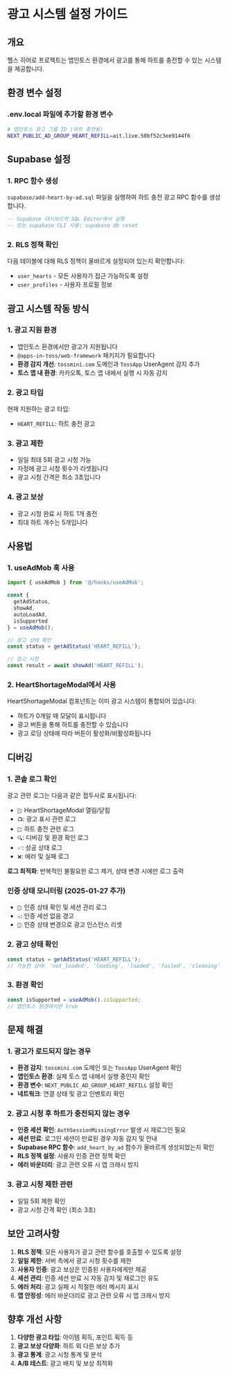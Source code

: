 # 광고 시스템 설정 가이드

## 개요
헬스 히어로 프로젝트는 앱인토스 환경에서 광고를 통해 하트를 충전할 수 있는 시스템을 제공합니다.

## 환경 변수 설정

### .env.local 파일에 추가할 환경 변수

```bash
# 앱인토스 광고 그룹 ID (하트 충전용)
NEXT_PUBLIC_AD_GROUP_HEART_REFILL=ait.live.50bf52c3ee9144f6
```

## Supabase 설정

### 1. RPC 함수 생성
`supabase/add-heart-by-ad.sql` 파일을 실행하여 하트 충전 광고 RPC 함수를 생성합니다.

```sql
-- Supabase 대시보드의 SQL Editor에서 실행
-- 또는 supabase CLI 사용: supabase db reset
```

### 2. RLS 정책 확인
다음 테이블에 대해 RLS 정책이 올바르게 설정되어 있는지 확인합니다:

- `user_hearts` - 모든 사용자가 접근 가능하도록 설정
- `user_profiles` - 사용자 프로필 정보

## 광고 시스템 작동 방식

### 1. 광고 지원 환경
- 앱인토스 환경에서만 광고가 지원됩니다
- `@apps-in-toss/web-framework` 패키지가 필요합니다
- **환경 감지 개선**: `tossmini.com` 도메인과 `TossApp` UserAgent 감지 추가
- **토스 앱 내 환경**: 카카오톡, 토스 앱 내에서 실행 시 자동 감지

### 2. 광고 타입
현재 지원하는 광고 타입:
- `HEART_REFILL`: 하트 충전 광고

### 3. 광고 제한
- 일일 최대 5회 광고 시청 가능
- 자정에 광고 시청 횟수가 리셋됩니다
- 광고 시청 간격은 최소 3초입니다

### 4. 광고 보상
- 광고 시청 완료 시 하트 1개 충전
- 최대 하트 개수는 5개입니다

## 사용법

### 1. useAdMob 훅 사용
```typescript
import { useAdMob } from '@/hooks/useAdMob';

const { 
  getAdStatus, 
  showAd, 
  autoLoadAd, 
  isSupported 
} = useAdMob();

// 광고 상태 확인
const status = getAdStatus('HEART_REFILL');

// 광고 시청
const result = await showAd('HEART_REFILL');
```

### 2. HeartShortageModal에서 사용
HeartShortageModal 컴포넌트는 이미 광고 시스템이 통합되어 있습니다:
- 하트가 0개일 때 모달이 표시됩니다
- 광고 버튼을 통해 하트를 충전할 수 있습니다
- 광고 로딩 상태에 따라 버튼이 활성화/비활성화됩니다

## 디버깅

### 1. 콘솔 로그 확인
광고 관련 로그는 다음과 같은 접두사로 표시됩니다:
- `🎯`: HeartShortageModal 열림/닫힘
- `📺`: 광고 표시 관련 로그
- `💖`: 하트 충전 관련 로그
- `🔍`: 디버깅 및 환경 확인 로그
- `✅`: 성공 상태 로그
- `❌`: 에러 및 실패 로그

**로그 최적화**: 반복적인 불필요한 로그 제거, 상태 변경 시에만 로그 출력

### 인증 상태 모니터링 (2025-01-27 추가)
- `🔐`: 인증 상태 확인 및 세션 관리 로그
- `⚠️`: 인증 세션 없음 경고
- `🔄`: 인증 상태 변경으로 광고 인스턴스 리셋

### 2. 광고 상태 확인
```typescript
const status = getAdStatus('HEART_REFILL');
// 가능한 상태: 'not_loaded', 'loading', 'loaded', 'failed', 'cleaning'
```

### 3. 환경 확인
```typescript
const isSupported = useAdMob().isSupported;
// 앱인토스 환경에서만 true
```

## 문제 해결

### 1. 광고가 로드되지 않는 경우
- **환경 감지**: `tossmini.com` 도메인 또는 `TossApp` UserAgent 확인
- **앱인토스 환경**: 실제 토스 앱 내에서 실행 중인지 확인
- **환경 변수**: `NEXT_PUBLIC_AD_GROUP_HEART_REFILL` 설정 확인
- **네트워크**: 연결 상태 및 광고 인벤토리 확인

### 2. 광고 시청 후 하트가 충전되지 않는 경우
- **인증 세션 확인**: `AuthSessionMissingError` 발생 시 재로그인 필요
- **세션 만료**: 로그인 세션이 만료된 경우 자동 감지 및 안내
- **Supabase RPC 함수**: `add_heart_by_ad` 함수가 올바르게 생성되었는지 확인
- **RLS 정책 설정**: 사용자 인증 관련 정책 확인
- **에러 바운더리**: 광고 관련 오류 시 앱 크래시 방지

### 3. 광고 시청 제한 관련
- 일일 5회 제한 확인
- 광고 시청 간격 확인 (최소 3초)

## 보안 고려사항

1. **RLS 정책**: 모든 사용자가 광고 관련 함수를 호출할 수 있도록 설정
2. **일일 제한**: 서버 측에서 광고 시청 횟수를 제한
3. **사용자 인증**: 광고 보상은 인증된 사용자에게만 제공
4. **세션 관리**: 인증 세션 만료 시 자동 감지 및 재로그인 유도
5. **에러 처리**: 광고 실패 시 적절한 에러 메시지 표시
6. **앱 안정성**: 에러 바운더리로 광고 관련 오류 시 앱 크래시 방지

## 향후 개선 사항

1. **다양한 광고 타입**: 아이템 획득, 포인트 획득 등
2. **광고 보상 다양화**: 하트 외 다른 보상 추가
3. **광고 통계**: 광고 시청 통계 및 분석
4. **A/B 테스트**: 광고 배치 및 보상 최적화

